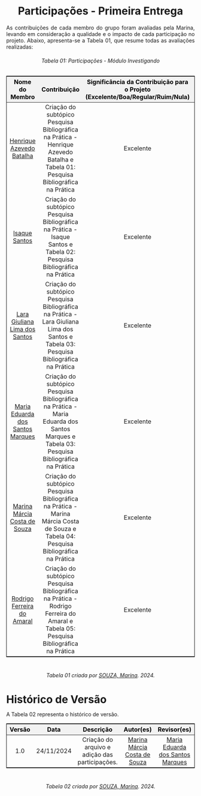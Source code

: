 <!DOCTYPE html>
<html lang="en">
<head>
  <meta charset="UTF-8">
  <meta name="viewport" content="width=device-width, initial-scale=1.0">
  <title>Participações - Primeira Entrega</title>
  <style>
    /* Estilo geral para as tabelas */
    .tabela-alunos {
      margin-left: auto;
      margin-right: auto;
      border-collapse: collapse;
      width: 100%; /* Agora ocupa 100% da largura disponível */
      text-align: center;
      font-size: 16px;
      border: 1px solid black;
      margin-bottom: 40px; /* Espaçamento abaixo da tabela */
    }

    .tabela-alunos th,
    .tabela-alunos td {
      padding: 8px;
      border: 1px solid black;
    }

    .tabela-alunos thead th {
      background-color: #f2f2f2;
      color: #000; /* Cor padrão para modo claro */
    }

    /* Alteração para o modo escuro */
    @media (prefers-color-scheme: dark) {
      .tabela-alunos thead th {
        color: #888; /* Cor cinza para o modo escuro */
      }
    }

    /* Espaçamento adicional para o texto abaixo da tabela */
    .sobre-texto {
      margin-top: 10px; /* Espaçamento reduzido acima do texto */
    }
  </style>
</head>
<body>
  <h1 style="text-align: center; font-weight: bold;">Participações - Primeira Entrega</h1>

  <p align="justify" class="sobre-texto">
    As contribuições de cada membro do grupo foram avaliadas pela Marina, levando em consideração a qualidade e o impacto de cada participação no projeto. Abaixo, apresenta-se a Tabela 01, que resume todas as avaliações realizadas:
  </p>

  <h6 align="center">Tabela 01: Participações - Módulo Investigando </h6>
  <div style="text-align: center;">
    <table class="tabela-alunos">
      <thead>
        <tr>
          <th>Nome do Membro</th>
          <th>Contribuição</th>
          <th>Significância da Contribuição para o Projeto (Excelente/Boa/Regular/Ruim/Nula)</th>
          <th>Comprobatórios (ex. links para commits)</th>
        </tr>
      </thead>
      <tbody>
        <tr>
          <td><a href="https://github.com/HeBatalha" target="_blank">Henrique Azevedo Batalha</a></td>
          <td>Criação do subtópico Pesquisa Bibliográfica na Prática - Henrique Azevedo Batalha e Tabela 01: Pesquisa Bibliográfica na Prática</td>
          <td>Excelente</td>
          <td><a href="https://github.com/UnBSMA2024-2/Grupo2/commit/2778438a0e7b4aaa28cd22370d2e5d1438fa9abd" target="_blank">feat: adiciona tabela Henrique</a></td>
        </tr>
        <tr>
          <td><a href="https://github.com/IsaqueSH" target="_blank">Isaque Santos</a></td>
          <td>Criação do subtópico Pesquisa Bibliográfica na Prática - Isaque Santos e Tabela 02: Pesquisa Bibliográfica na Prática</td>
          <td>Excelente</td>
          <td><a href="https://github.com/UnBSMA2024-2/Grupo2/commit/94a399841ad71ae5cc8895b9d7c1b83a695d779a" target="_blank">feat: adiciona tabela Isaque</a></td>
        </tr>
        <tr>
          <td><a href="https://github.com/gravelylara" target="_blank">Lara Giuliana Lima dos Santos</a></td>
          <td>Criação do subtópico Pesquisa Bibliográfica na Prática - Lara Giuliana Lima dos Santos e Tabela 03: Pesquisa Bibliográfica na Prática</td>
          <td>Excelente</td>
          <td><a href="https://github.com/UnBSMA2024-2/Grupo2/commit/0307239ddbd7bd0ea3f9b1b485dc5fbdee0b62c3" target="_blank">add investigando</a></td>
        </tr>
        <tr>
          <td><a href="https://github.com/EduardaSMarques" target="_blank">Maria Eduarda dos Santos Marques</a></td>
          <td>Criação do subtópico Pesquisa Bibliográfica na Prática - Maria Eduarda dos Santos Marques e Tabela 03: Pesquisa Bibliográfica na Prática</td>
          <td>Excelente</td>
          <td><a href="https://github.com/UnBSMA2024-2/Grupo2/commit/4442fcf62e2af67e83922962c93a6663eeead0d9" target="_blank">[ADD] colocando a minha parte do modulo investigando</a></td>
        </tr>
        <tr>
          <td><a href="https://github.com/The-Boss-Nina" target="_blank">Marina Márcia Costa de Souza</a></td>
          <td>Criação do subtópico Pesquisa Bibliográfica na Prática - Marina Márcia Costa de Souza e Tabela 04: Pesquisa Bibliográfica na Prática</td>
          <td>Excelente</td>
          <td><a href="https://github.com/UnBSMA2024-2/Grupo2/commit/ecefa0122d264e772d945338acd4a8e6a89c9baf" target="_blank">feat: adiciona tabela Marina</a></td>
        </tr>
        <tr>
          <td><a href="https://github.com/rodrigoFAmaral" target="_blank">Rodrigo Ferreira do Amaral</a></td>
          <td>Criação do subtópico Pesquisa Bibliográfica na Prática - Rodrigo Ferreira do Amaral e Tabela 05: Pesquisa Bibliográfica na Prática</td>
          <td>Excelente</td>
          <td><a href="https://github.com/UnBSMA2024-2/Grupo2/commit/7ca8d88d98676179415465102c805f7ab6daadf4" target="_blank">feat: adiciona tabela rodrigo</a></td>
        </tr>
      </tbody>
    </table>
    <p style="margin-top: 10px; text-align: center;">
      <em>Tabela 01 criada por <a href="https://github.com/The-Boss-Nina" target="_blank">SOUZA, Marina</a>. 2024.</em>
    </p>
  </div>

  <h1 style="text-align: left; font-weight: bold; margin-bottom: 10px;">Histórico de Versão</h1>
  <p align="justify">
    A Tabela 02 representa o histórico de versão.
  </p>
  <div style="text-align: center;">
    <table class="tabela-alunos">
      <thead>
        <tr>
          <th>Versão</th>
          <th>Data</th>
          <th>Descrição</th>
          <th>Autor(es)</th>
          <th>Revisor(es)</th>
        </tr>
      </thead>
      <tbody>
        <tr>
          <td>1.0</td>
          <td>24/11/2024</td>
          <td>Criação do arquivo e adição das participações.</td>
          <td><a href="https://github.com/The-Boss-Nina" target="_blank">Marina Márcia Costa de Souza</a></td>
          <td><a href="https://github.com/EduardaSMarques" target="_blank">Maria Eduarda dos Santos Marques</a></td>
        </tr>
      </tbody>
    </table>
    <p style="margin-top: 10px; text-align: center;">
      <em>Tabela 02 criada por <a href="https://github.com/The-Boss-Nina" target="_blank">SOUZA, Marina</a>. 2024.</em>
    </p>
  </div>
</body>
</html>
